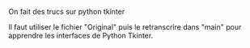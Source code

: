 On fait des trucs sur python tkinter

Il faut utiliser le fichier "Original" puis le retranscrire dans "main" pour apprendre les interfaces de Python Tkinter.
